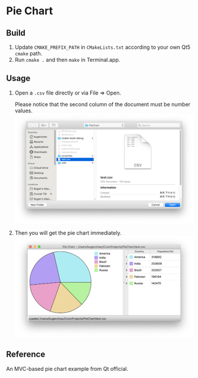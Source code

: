 # Pie Chart

## Build

1. Update `CMAKE_PREFIX_PATH` in `CMakeLists.txt` according to your own Qt5 `cmake` path.
2. Run `cmake .` and then `make` in Terminal.app.

## Usage

1. Open a `.csv` file directly or via File => Open. 

   Please notice that the second column of the document must be number values.![2](img/2.png)

2. Then you will get the pie chart immediately. ![3](img/3.png)

## Reference

An MVC-based pie chart example from Qt official.

